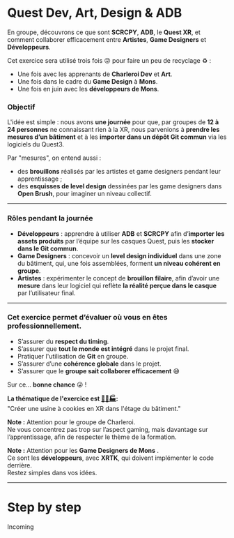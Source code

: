 

# Quest Dev, Art, Design & ADB

En groupe, découvrons ce que sont **SCRCPY**, **ADB**, le **Quest XR**, et comment collaborer efficacement entre **Artistes**, **Game Designers** et **Développeurs**.

Cet exercice sera utilisé trois fois 😜 pour faire un peu de recyclage ♻️ :

- Une fois avec les apprenants de **Charleroi Dev** et **Art**.
- Une fois dans le cadre du **Game Design** à **Mons**.
- Une fois en juin avec les **développeurs de Mons**.

### Objectif

L'idée est simple : nous avons **une journée** pour que, par groupes de **12 à 24 personnes** ne connaissant rien à la XR, nous parvenions à **prendre les mesures d’un bâtiment** et à les **importer dans un dépôt Git commun** via les logiciels du Quest3.

Par "mesures", on entend aussi :

- des **brouillons** réalisés par les artistes et game designers pendant leur apprentissage ;
- des **esquisses de level design** dessinées par les game designers dans **Open Brush**, pour imaginer un niveau collectif.

---

### Rôles pendant la journée

- **Développeurs** : apprendre à utiliser **ADB** et **SCRCPY** afin d’**importer les assets produits** par l’équipe sur les casques Quest, puis les **stocker dans le Git commun**.
- **Game Designers** : concevoir un **level design individuel** dans une zone du bâtiment, qui, une fois assemblées, forment **un niveau cohérent en groupe**.
- **Artistes** : expérimenter le concept de **brouillon filaire**, afin d’avoir une **mesure** dans leur logiciel qui reflète **la réalité perçue dans le casque** par l’utilisateur final.

---

### Cet exercice permet d’évaluer où vous en êtes professionnellement.

- S’assurer du **respect du timing**.
- S’assurer que **tout le monde est intégré** dans le projet final.
- Pratiquer l'utilisation de **Git** en groupe.
- S’assurer d’une **cohérence globale** dans le projet.
- S’assurer que le **groupe sait collaborer efficacement** 😅

Sur ce… **bonne chance** 😜 !

**La thématique de l'exercice est [🍪👵🏭](https://orteil.dashnet.org/cookieclicker/):**    
"Créer une usine à cookies en XR dans l'étage du bâtiment."    

**Note :** Attention pour le groupe de Charleroi.  
Ne vous concentrez pas trop sur l’aspect gaming, mais davantage sur l’apprentissage, afin de respecter le thème de la formation.  

**Note :** Attention pour les **Game Designers de Mons** .  
Ce sont les **développeurs**, avec **XRTK**, qui doivent implémenter le code derrière.  
Restez simples dans vos idées.  


---

# Step by step

Incoming

